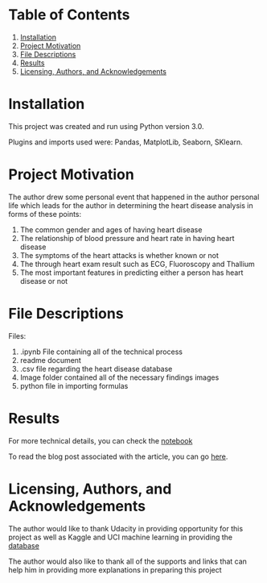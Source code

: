 # Table of Contents 
1. [Installation](https://github.com/audichandra/Heart_Disease_UCI#Installation)
2. [Project Motivation](https://github.com/audichandra/Heart_Disease_UCI#Project-Motivation)
3. [File Descriptions](https://github.com/audichandra/Heart_Disease_UCI#File-Descriptions)
4. [Results](https://github.com/audichandra/Heart_Disease_UCI#Results)
5. [Licensing, Authors, and Acknowledgements](https://github.com/audichandra/Heart_Disease_UCI#Licensing)

# Installation
This project was created and run using Python version 3.0.

Plugins and imports used were: Pandas, MatplotLib, Seaborn, SKlearn. 

# Project Motivation 
The author drew some personal event that happened in the author personal life which leads for the author in determining the heart disease analysis in forms of these points: 

1. The common gender and ages of having heart disease
2. The relationship of blood pressure and heart rate in having heart disease
3. The symptoms of the heart attacks is whether known or not
4. The through heart exam result such as ECG, Fluoroscopy and Thallium
5. The most important features in predicting either a person has heart disease or not

# File Descriptions
Files:

1. .ipynb File containing all of the technical process 
2. readme document
3. .csv file regarding the heart disease database 
4. Image folder contained all of the necessary findings images 
5. python file in importing formulas 

# Results 

For more technical details, you can check the [notebook](https://github.com/audichandra/Heart_Disease_UCI/blob/master/Write%20a%20data%20science%20blog%20post.ipynb) 

To read the blog post associated with the article, you can go [here](https://medium.com/@audichandra94/these-findings-will-make-you-take-the-heart-tests-4c1f564baea2).

# Licensing, Authors, and Acknowledgements 

The author would like to thank Udacity in providing opportunity for this project as well as Kaggle and UCI machine learning in providing the [database](https://www.kaggle.com/ronitf/heart-disease-uci) 

The author would also like to thank all of the supports and links that can help him in providing more explanations in preparing this project   
